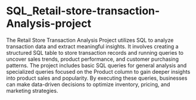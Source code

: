 # SQL_Retail-store-transaction-Analysis-project

The Retail Store Transaction Analysis Project utilizes SQL to analyze transaction data and extract meaningful insights. It involves creating a structured SQL table to store transaction records and running queries to uncover sales trends, product performance, and customer purchasing patterns. The project includes basic SQL queries for general analysis and specialized queries focused on the Product column to gain deeper insights into product sales and popularity. By executing these queries, businesses can make data-driven decisions to optimize inventory, pricing, and marketing strategies.

